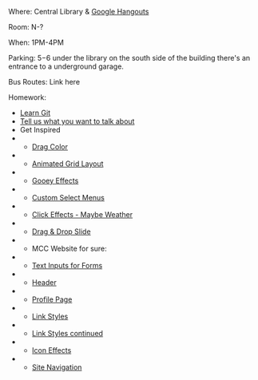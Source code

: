 Where: Central Library & [Google Hangouts](https://hangouts.google.com/call/y7du7ilv6bbphm4t2vej4jbmaaf)

Room: N-?

When: 1PM-4PM

Parking: $5-$6 under the library on the south side of the building there's an entrance to a underground garage.

Bus Routes: Link here

Homework:
 * [Learn Git](https://www.freecodecamp.com/challenges/save-your-code-revisions-forever-with-git)
 * [Tell us what you want to talk about](https://github.com/M-C-C/assets/issues/new)
 * Get Inspired
 * * [Drag Color](https://tympanus.net/Development/InteractiveColoringConcept/)
 * * [Animated Grid Layout](https://tympanus.net/codrops/2015/04/15/grid-item-animation-layout/)
 * * [Gooey Effects](https://tympanus.net/Development/CreativeGooeyEffects/index.html)
 * * [Custom Select Menus](https://tympanus.net/codrops/2014/07/10/inspiration-for-custom-select-elements/)
 * * [Click Effects  - Maybe Weather](https://tympanus.net/Development/ClickEffects/)
 * * [Drag & Drop Slide](https://tympanus.net/Development/DragDropInteractions/reveal.html)
 * * MCC Website for sure:
 * * [Text Inputs for Forms](https://tympanus.net/codrops/2015/01/08/inspiration-text-input-effects/)
 * * [Header](https://tympanus.net/Development/AnimatedHeaderBackgrounds/index.html)
 * * [Profile Page](https://tympanus.net/Development/HoverEffectIdeas/index2.html)
 * * [Link Styles](https://tympanus.net/Development/InlineAnchorStyles/)
 * * [Link Styles continued](https://tympanus.net/Development/CreativeLinkEffects/)
 * * [Icon Effects](https://tympanus.net/Development/IconHoverEffects/#set-6)
 * * [Site Navigation](https://tympanus.net/Development/ButtonComponentMorph/index7.html)